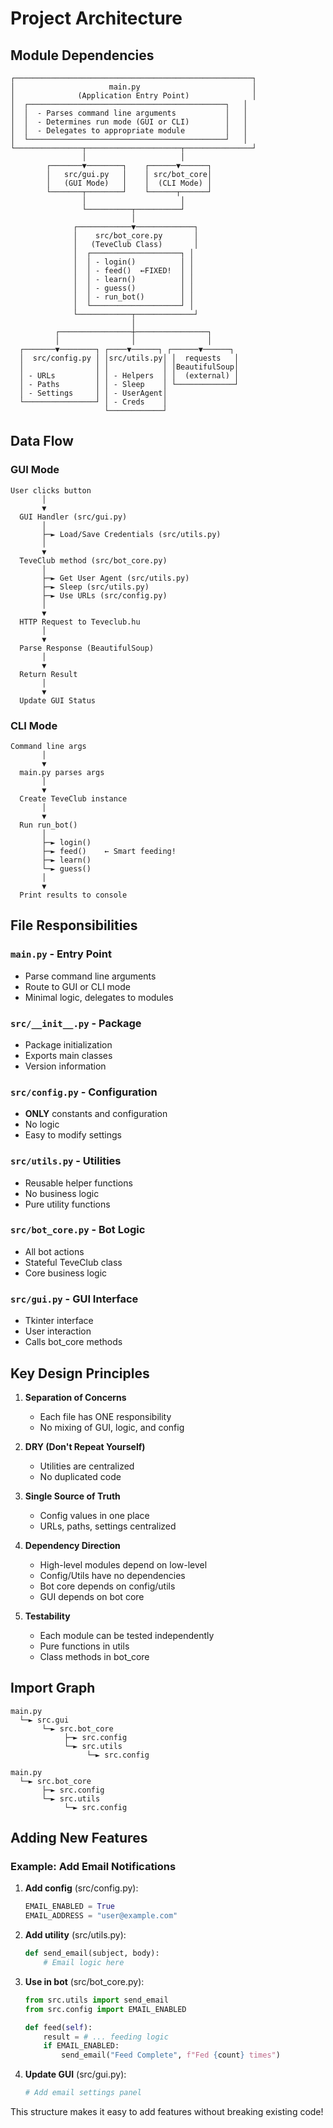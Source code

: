 # Project Architecture

## Module Dependencies

```
┌─────────────────────────────────────────────────────┐
│                     main.py                         │
│              (Application Entry Point)              │
│  ┌────────────────────────────────────────────┐   │
│  │  - Parses command line arguments           │   │
│  │  - Determines run mode (GUI or CLI)        │   │
│  │  - Delegates to appropriate module         │   │
│  └────────────────────────────────────────────┘   │
└───────────────┬─────────────────────┬───────────────┘
                │                     │
        ┌───────▼────────┐    ┌──────▼──────┐
        │   src/gui.py   │    │ src/bot_core│
        │   (GUI Mode)   │    │  (CLI Mode) │
        └───────┬────────┘    └──────┬──────┘
                │                     │
                └──────────┬──────────┘
                           │
              ┌────────────▼─────────────┐
              │    src/bot_core.py       │
              │   (TeveClub Class)       │
              │  ┌────────────────────┐ │
              │  │ - login()          │ │
              │  │ - feed()  ←FIXED!  │ │
              │  │ - learn()          │ │
              │  │ - guess()          │ │
              │  │ - run_bot()        │ │
              │  └────────────────────┘ │
              └────────────┬─────────────┘
                           │
          ┌────────────────┼────────────────┐
          │                │                │
  ┌───────▼────────┐ ┌────▼──────┐ ┌──────▼──────┐
  │  src/config.py │ │src/utils.py│ │  requests   │
  │                │ │            │ │BeautifulSoup│
  │ - URLs         │ │ - Helpers  │ │  (external) │
  │ - Paths        │ │ - Sleep    │ └─────────────┘
  │ - Settings     │ │ - UserAgent│
  └────────────────┘ │ - Creds    │
                     └────────────┘
```

## Data Flow

### GUI Mode
```
User clicks button
       │
       ▼
  GUI Handler (src/gui.py)
       │
       ├─► Load/Save Credentials (src/utils.py)
       │
       ▼
  TeveClub method (src/bot_core.py)
       │
       ├─► Get User Agent (src/utils.py)
       ├─► Sleep (src/utils.py)
       ├─► Use URLs (src/config.py)
       │
       ▼
  HTTP Request to Teveclub.hu
       │
       ▼
  Parse Response (BeautifulSoup)
       │
       ▼
  Return Result
       │
       ▼
  Update GUI Status
```

### CLI Mode
```
Command line args
       │
       ▼
  main.py parses args
       │
       ▼
  Create TeveClub instance
       │
       ▼
  Run run_bot()
       │
       ├─► login()
       ├─► feed()    ← Smart feeding!
       ├─► learn()
       └─► guess()
       │
       ▼
  Print results to console
```

## File Responsibilities

### `main.py` - Entry Point
- Parse command line arguments
- Route to GUI or CLI mode
- Minimal logic, delegates to modules

### `src/__init__.py` - Package
- Package initialization
- Exports main classes
- Version information

### `src/config.py` - Configuration
- **ONLY** constants and configuration
- No logic
- Easy to modify settings

### `src/utils.py` - Utilities
- Reusable helper functions
- No business logic
- Pure utility functions

### `src/bot_core.py` - Bot Logic
- All bot actions
- Stateful TeveClub class
- Core business logic

### `src/gui.py` - GUI Interface
- Tkinter interface
- User interaction
- Calls bot_core methods

## Key Design Principles

1. **Separation of Concerns**
   - Each file has ONE responsibility
   - No mixing of GUI, logic, and config

2. **DRY (Don't Repeat Yourself)**
   - Utilities are centralized
   - No duplicated code

3. **Single Source of Truth**
   - Config values in one place
   - URLs, paths, settings centralized

4. **Dependency Direction**
   - High-level modules depend on low-level
   - Config/Utils have no dependencies
   - Bot core depends on config/utils
   - GUI depends on bot core

5. **Testability**
   - Each module can be tested independently
   - Pure functions in utils
   - Class methods in bot_core

## Import Graph

```
main.py
  └─► src.gui
       └─► src.bot_core
            ├─► src.config
            └─► src.utils
                 └─► src.config

main.py
  └─► src.bot_core
       ├─► src.config
       └─► src.utils
            └─► src.config
```

## Adding New Features

### Example: Add Email Notifications

1. **Add config** (src/config.py):
   ```python
   EMAIL_ENABLED = True
   EMAIL_ADDRESS = "user@example.com"
   ```

2. **Add utility** (src/utils.py):
   ```python
   def send_email(subject, body):
       # Email logic here
   ```

3. **Use in bot** (src/bot_core.py):
   ```python
   from src.utils import send_email
   from src.config import EMAIL_ENABLED
   
   def feed(self):
       result = # ... feeding logic
       if EMAIL_ENABLED:
           send_email("Feed Complete", f"Fed {count} times")
   ```

4. **Update GUI** (src/gui.py):
   ```python
   # Add email settings panel
   ```

This structure makes it easy to add features without breaking existing code!
